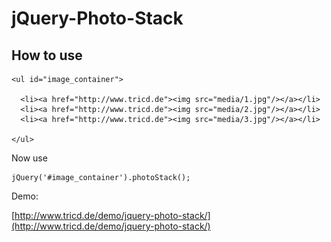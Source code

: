 jQuery-Photo-Stack
==================

## How to use

    <ul id="image_container">
      
      <li><a href="http://www.tricd.de"><img src="media/1.jpg"/></a></li>
      <li><a href="http://www.tricd.de"><img src="media/2.jpg"/></a></li>
      <li><a href="http://www.tricd.de"><img src="media/3.jpg"/></a></li>
      
    </ul>
    

Now use

    jQuery('#image_container').photoStack();
    
Demo:

[http://www.tricd.de/demo/jquery-photo-stack/](http://www.tricd.de/demo/jquery-photo-stack/)